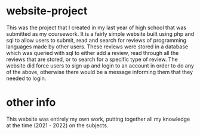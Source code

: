 # website-project

This was the project that I created in my last year of high school that was submitted as my coursework. It is a fairly simple website built using php and sql to allow users to submit, read and search for reviews of programming languages made by other users. These reviews were stored in a database which was queried with sql to either add a review, read through all the reviews that are stored, or to search for a specific type of review. The website did force users to sign up and login to an account in order to do any of the above, otherwise there would be a message informing them that they needed to login.

# other info

This website was entirely my own work, putting together all my knowledge at the time (2021 - 2022) on the subjects.
